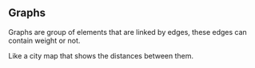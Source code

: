 ## Graphs

Graphs are group of elements that are linked by edges, these edges can contain weight or not.

Like a city map that shows the distances between them.
